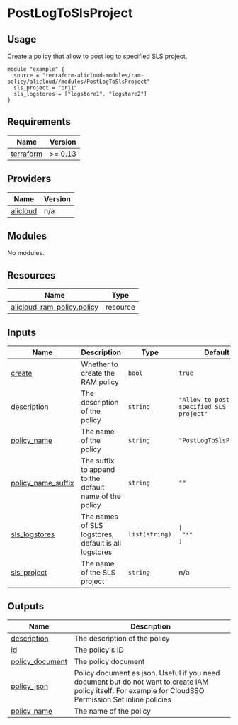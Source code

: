 # PostLogToSlsProject

## Usage

Create a policy that allow to post log to specified SLS project.

```hcl
module "example" {
  source = "terraform-alicloud-modules/ram-policy/alicloud//modules/PostLogToSlsProject"
  sls_project = "prj1"
  sls_logstores = ["logstore1", "logstore2"]
}
```

<!-- BEGIN_TF_DOCS -->
## Requirements

| Name | Version |
|------|---------|
| <a name="requirement_terraform"></a> [terraform](#requirement\_terraform) | >= 0.13 |

## Providers

| Name | Version |
|------|---------|
| <a name="provider_alicloud"></a> [alicloud](#provider\_alicloud) | n/a |

## Modules

No modules.

## Resources

| Name | Type |
|------|------|
| [alicloud_ram_policy.policy](https://registry.terraform.io/providers/hashicorp/alicloud/latest/docs/resources/ram_policy) | resource |

## Inputs

| Name | Description | Type | Default | Required |
|------|-------------|------|---------|:--------:|
| <a name="input_create"></a> [create](#input\_create) | Whether to create the RAM policy | `bool` | `true` | no |
| <a name="input_description"></a> [description](#input\_description) | The description of the policy | `string` | `"Allow to post log to specified SLS project"` | no |
| <a name="input_policy_name"></a> [policy\_name](#input\_policy\_name) | The name of the policy | `string` | `"PostLogToSlsProject"` | no |
| <a name="input_policy_name_suffix"></a> [policy\_name\_suffix](#input\_policy\_name\_suffix) | The suffix to append to the default name of the policy | `string` | `""` | no |
| <a name="input_sls_logstores"></a> [sls\_logstores](#input\_sls\_logstores) | The names of SLS logstores, default is all logstores | `list(string)` | <pre>[<br/>  "*"<br/>]</pre> | no |
| <a name="input_sls_project"></a> [sls\_project](#input\_sls\_project) | The name of the SLS project | `string` | n/a | yes |

## Outputs

| Name | Description |
|------|-------------|
| <a name="output_description"></a> [description](#output\_description) | The description of the policy |
| <a name="output_id"></a> [id](#output\_id) | The policy's ID |
| <a name="output_policy_document"></a> [policy\_document](#output\_policy\_document) | The policy document |
| <a name="output_policy_json"></a> [policy\_json](#output\_policy\_json) | Policy document as json. Useful if you need document but do not want to create IAM policy itself. For example for CloudSSO Permission Set inline policies |
| <a name="output_policy_name"></a> [policy\_name](#output\_policy\_name) | The name of the policy |
<!-- END_TF_DOCS -->
